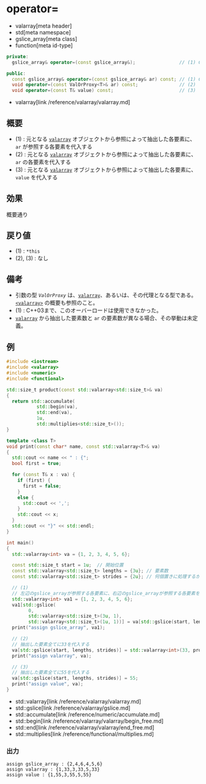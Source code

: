 # operator=
* valarray[meta header]
* std[meta namespace]
* gslice_array[meta class]
* function[meta id-type]

```cpp
private:
  gslice_array& operator=(const gslice_array&);                // (1) C++03 まで（宣言のみ）

public:
  const gslice_array& operator=(const gslice_array& ar) const; // (1) C++11 から
  void operator=(const ValOrProxy<T>& ar) const;               // (2)
  void operator=(const T& value) const;                        // (3)
```
* valarray[link /reference/valarray/valarray.md]

## 概要
- (1) : 元となる [`valarray`](../valarray.md) オブジェクトから参照によって抽出した各要素に、`ar` が参照する各要素を代入する
- (2) : 元となる [`valarray`](../valarray.md) オブジェクトから参照によって抽出した各要素に、`ar` の各要素を代入する
- (3) : 元となる [`valarray`](../valarray.md) オブジェクトから参照によって抽出した各要素に、`value` を代入する


## 効果
概要通り


## 戻り値
- (1) : `*this`
- (2), (3) : なし


## 備考
- 引数の型 *`ValOrProxy`* は、[`valarray`](../valarray.md)、あるいは、その代理となる型である。  
	[`<valarray>`](../../valarray.md) の概要も参照のこと。
- (1) : C++03まで、このオーバーロードは使用できなかった。
- [`valarray`](../valarray.md) から抽出した要素数と `ar` の要素数が異なる場合、その挙動は未定義。


## 例
```cpp example
#include <iostream>
#include <valarray>
#include <numeric>
#include <functional>

std::size_t product(const std::valarray<std::size_t>& va)
{
  return std::accumulate(
           std::begin(va),
           std::end(va),
           1u,
           std::multiplies<std::size_t>());
}

template <class T>
void print(const char* name, const std::valarray<T>& va)
{
  std::cout << name << " : {";
  bool first = true;

  for (const T& x : va) {
    if (first) {
      first = false;
    }
    else {
      std::cout << ',';
    }
    std::cout << x;
  }
  std::cout << "}" << std::endl;
}

int main()
{
  std::valarray<int> va = {1, 2, 3, 4, 5, 6};

  const std::size_t start = 1u;  // 開始位置
  const std::valarray<std::size_t> lengths = {3u}; // 要素数
  const std::valarray<std::size_t> strides = {2u}; // 何個置きに処理するか

  // (1)
  // 左辺のgslice_arrayが参照する各要素に、右辺のgslice_arrayが参照する各要素を代入する
  std::valarray<int> va1 = {1, 2, 3, 4, 5, 6};
  va1[std::gslice(
        0,
        std::valarray<std::size_t>(3u, 1),
        std::valarray<std::size_t>(1u, 1))] = va[std::gslice(start, lengths, strides)];
  print("assign gslice_array", va1);

  // (2)
  // 抽出した要素全てに33を代入する
  va[std::gslice(start, lengths, strides)] = std::valarray<int>(33, product(lengths));
  print("assign valarray", va);

  // (3)
  // 抽出した要素全てに55を代入する
  va[std::gslice(start, lengths, strides)] = 55;
  print("assign value", va);
}
```
* std::valarray[link /reference/valarray/valarray.md]
* std::gslice[link /reference/valarray/gslice.md]
* std::accumulate[link /reference/numeric/accumulate.md]
* std::begin[link /reference/valarray/valarray/begin_free.md]
* std::end[link /reference/valarray/valarray/end_free.md]
* std::multiplies[link /reference/functional/multiplies.md]

### 出力
```
assign gslice_array : {2,4,6,4,5,6}
assign valarray : {1,33,3,33,5,33}
assign value : {1,55,3,55,5,55}
```


